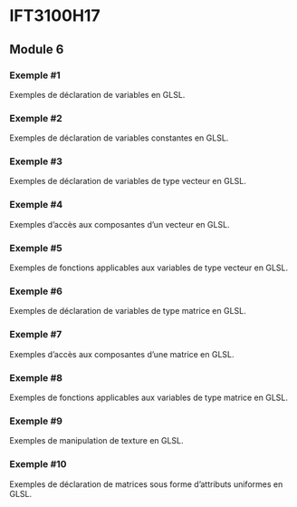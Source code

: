 # IFT3100H17

## Module 6

### Exemple #1

Exemples de déclaration de variables en GLSL.

### Exemple #2

Exemples de déclaration de variables constantes en GLSL.

### Exemple #3

Exemples de déclaration de variables de type vecteur en GLSL.

### Exemple #4

Exemples d’accès aux composantes d’un vecteur en GLSL.

### Exemple #5

Exemples de fonctions applicables aux variables de type vecteur en GLSL.

### Exemple #6

Exemples de déclaration de variables de type matrice en GLSL.

### Exemple #7

Exemples d’accès aux composantes d’une matrice en GLSL.

### Exemple #8

Exemples de fonctions applicables aux variables de type matrice en GLSL.

### Exemple #9

Exemples de manipulation de texture en GLSL.

### Exemple #10

Exemples de déclaration de matrices sous forme d’attributs uniformes en GLSL.
